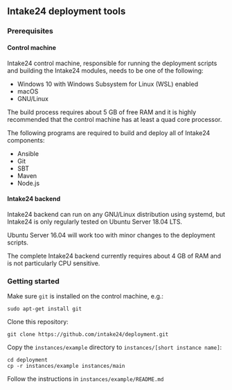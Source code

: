 ## Intake24 deployment tools

### Prerequisites

#### Control machine

Intake24 control machine, responsible for running the deployment scripts and 
building the Intake24 modules, needs to be one of the following:

- Windows 10 with Windows Subsystem for Linux (WSL) enabled
- macOS
- GNU/Linux

The build process requires about 5 GB of free RAM and it is highly recommended 
that the control machine has at least a quad core processor.

The following programs are required to build and deploy all of Intake24 
components:

- Ansible
- Git
- SBT
- Maven
- Node.js

#### Intake24 backend

Intake24 backend can run on any GNU/Linux distribution using systemd, but 
Intake24 is only regularly tested on Ubuntu Server 18.04 LTS. 

Ubuntu Server 16.04 will work too with minor changes to the deployment scripts.

The complete Intake24 backend currently requires about 4 GB of RAM and is not
particularly CPU sensitive.

### Getting started

Make sure `git` is installed on the control machine, e.g.:

    sudo apt-get install git

Clone this repository:

    git clone https://github.com/intake24/deployment.git

Copy the `instances/example` directory to `instances/[short instance name]`:

    cd deployment
    cp -r instances/example instances/main

Follow the instructions in `instances/example/README.md`
